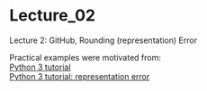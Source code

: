 # Lecture_02
Lecture 2: GitHub, Rounding (representation) Error

Practical examples were motivated from:  
[Python 3 tutorial](https://docs.python.org/3/tutorial/introduction.html#numbers)  
[Python 3 tutorial: representation error](https://docs.python.org/3/tutorial/floatingpoint.html#representation-error)
